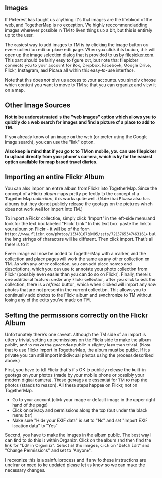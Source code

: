 ## Images

If Pinterest has taught us anything, it's that images are the lifeblood of the web, and TogetherMap is no exception.  We highly reccommend adding images wherever possible in TM to liven things up a bit, but this is entirely up to the user.  

The easiest way to add images to TM is by clicking the image button on every collection edit or place edit page.  When you click this button, this will open up the image selection dialog that is provided to us by [filepicker.com](https://www.filepicker.com/).  This part should be fairly easy to figure out, but note that filepicker connects you to your account for Box, Dropbox, Facebook, Google Drive, Flickr, Instagram, and Picasa all within this easy-to-use interface.  

Note that this does *not* give us access to your accounts, you simply choose which content you want to move to TM so that you can organize and view it on a map.

## Other Image Sources

**Not to be underestimated is the "web images" option which allows you to quickly do a web search for images and find a picture of a place to add to TM.**

If you already know of an image on the web (or prefer using the Google image search), you can use the "link" option.  

**Also keep in mind that if you go to to TM on mobile, you can use filepicker to upload directly from your phone's camera, which is by far the easiest option available for map based travel diaries.**

## Importing an entire Flickr Album

You can also import an entire album from Flickr into TogetherMap.  Since the concept of a Flickr *album* maps pretty perfectly to the concept of a TogetherMap *collection*, this works quite well.  (Note that Picasa also has albums but they do not publicly release the geotags on the pictures which does not work well for import into TM.)

To import a Flickr collection, simply click "Import" in the left-side menu and look for the text box labeled "Flickr Link."  In this text box, paste the link to your album on Flickr - it will be of the form `https://www.flickr.com/photos/133431672@N05/sets/72157653474631614` but the long strings of characters will be different.  Then click import.  That's all there is to it.  

Every image will now be added to TogetherMap with a marker, and the collection and place pages will work the same as any other collection on TM.  As with any other collection, you can add place names and descriptions, which you can use to annotate your photo collection from Flickr (possibly even easier than you can do so on Flickr). 
Finally, there is one additional feature: under any Flickr collection, after you click to edit the collection, there is a *refresh* button, which when clicked will import any *new* photos that are not present in the current collection.  This allows you to continually add photos to the Flickr album and synchronize to TM without losing any of the edits you've made on TM.

## Setting the permissions correctly on the Flickr Album

Unfortunately there's one caveat.  Although the TM side of an import is utterly trivial, setting up permissions on the Flickr side to make the album public, and to make the geocodes public is slightly less then trivial.  (Note that to use Flickr import in TogetherMap, the album must be public.  If it's private you can still import indidivdual photos using the process described above.)

First, you have to tell Flickr that's it's OK to publicly release the built-in geotags on your photos (made by your mobile phone or possibly your modern digital camera).  These geotags are essential for TM to map the photos (stands to reason).  All these steps happen on Flickr, not on TogetherMap.

* Go to your account (click your image or default image in the upper right hand of the page)
* Click on privacy and permissions along the top (but under the black menu bar)
* Make sure "Hide your EXIF data" is set to "No" and set "Import EXIF location data" to "Yes"

Second, you have to make the images in the album public.  The best way I can find to do this is within Organizr.  Click on the album and then find the link for "Edit in Organizr".  Select all the images, click on "Batch Edit" and "Change Permissions" and set to "Anyone".

I recognize this is a painful process and if any fo these instructions are unclear or need to be updated please let us know so we can make the necessary changes.

